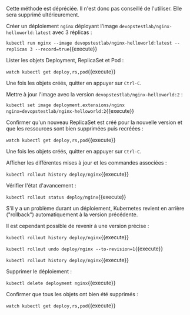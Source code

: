 Cette méthode est dépréciée. Il n'est donc pas conseillé de l'utiliser. Elle sera supprimé ultérieurement.

Créer un déploiement `nginx` déployant l'image `devopstestlab/nginx-helloworld:latest` avec 3 réplicas :

`kubectl run nginx --image devopstestlab/nginx-helloworld:latest --replicas 3 --record=true`{{execute}}

Lister les objets Deployment, ReplicaSet et Pod :

`watch kubectl get deploy,rs,pod`{{execute}}

Une fois les objets créés, quitter en appuyer sur `Ctrl-C`.

Mettre à jour l'image avec la version `devopstestlab/nginx-helloworld:2` :

`kubectl set image deployment.extensions/nginx nginx=devopstestlab/nginx-helloworld:2`{{execute}}

Confirmer qu'un nouveau ReplicaSet est créé pour la nouvelle version et que les ressources sont bien supprimées puis recréées :

`watch kubectl get deploy,rs,pod`{{execute}}

Une fois les objets créés, quitter en appuyer sur `Ctrl-C`.

Afficher les différentes mises à jour et les commandes associées :

`kubectl rollout history deploy/nginx`{{execute}}

Vérifier l'état d'avancement :

`kubectl rollout status deploy/nginx`{{execute}}

S'il y a un problème durant un déploiement, Kubernetes revient en arrière ("rollback") automatiquement à la version précédente.

Il est cependant possible de revenir à une version précise :

`kubectl rollout history deploy/nginx`{{execute}}

`kubectl rollout undo deploy/nginx --to-revision=1`{{execute}}

`kubectl rollout history deploy/nginx`{{execute}}

Supprimer le déploiement :

`kubectl delete deployment nginx`{{execute}}

Confirmer que tous les objets ont bien été supprimés :

`watch kubectl get deploy,rs,pod`{{execute}}
